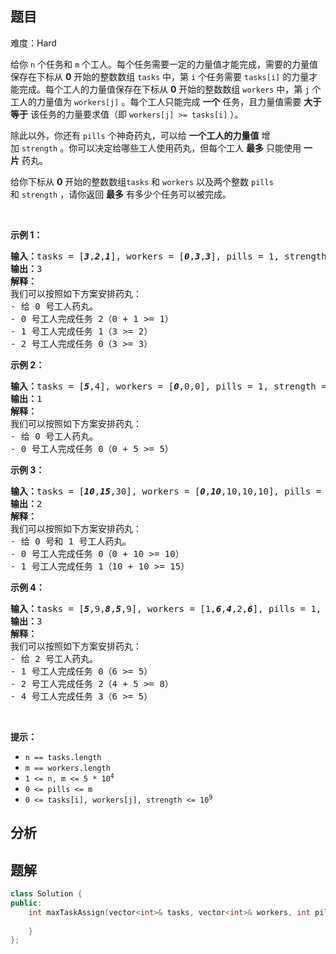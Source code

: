 
## 题目
难度：Hard
<p>给你&nbsp;<code>n</code>&nbsp;个任务和&nbsp;<code>m</code>&nbsp;个工人。每个任务需要一定的力量值才能完成，需要的力量值保存在下标从 <strong>0</strong>&nbsp;开始的整数数组&nbsp;<code>tasks</code>&nbsp;中，第 <code>i</code>&nbsp;个任务需要&nbsp;<code>tasks[i]</code>&nbsp;的力量才能完成。每个工人的力量值保存在下标从 <strong>0</strong>&nbsp;开始的整数数组&nbsp;<code>workers</code>&nbsp;中，第&nbsp;<code>j</code>&nbsp;个工人的力量值为&nbsp;<code>workers[j]</code>&nbsp;。每个工人只能完成 <strong>一个</strong>&nbsp;任务，且力量值需要 <strong>大于等于</strong>&nbsp;该任务的力量要求值（即&nbsp;<code>workers[j] &gt;= tasks[i]</code>&nbsp;）。</p>

<p>除此以外，你还有&nbsp;<code>pills</code>&nbsp;个神奇药丸，可以给 <strong>一个工人的力量值</strong>&nbsp;增加&nbsp;<code>strength</code>&nbsp;。你可以决定给哪些工人使用药丸，但每个工人&nbsp;<strong>最多</strong>&nbsp;只能使用&nbsp;<strong>一片</strong>&nbsp;药丸。</p>

<p>给你下标从 <strong>0</strong>&nbsp;开始的整数数组<code>tasks</code> 和&nbsp;<code>workers</code>&nbsp;以及两个整数&nbsp;<code>pills</code> 和&nbsp;<code>strength</code>&nbsp;，请你返回 <strong>最多</strong>&nbsp;有多少个任务可以被完成。</p>

<p>&nbsp;</p>

<p><strong>示例 1：</strong></p>

<pre><b>输入：</b>tasks = [<em><strong>3</strong></em>,<em><strong>2</strong></em>,<em><strong>1</strong></em>], workers = [<em><strong>0</strong></em>,<em><strong>3</strong></em>,<em><strong>3</strong></em>], pills = 1, strength = 1
<b>输出：</b>3
<strong>解释：</strong>
我们可以按照如下方案安排药丸：
- 给 0 号工人药丸。
- 0 号工人完成任务 2（0 + 1 &gt;= 1）
- 1 号工人完成任务 1（3 &gt;= 2）
- 2 号工人完成任务 0（3 &gt;= 3）
</pre>

<p><strong>示例 2：</strong></p>

<pre><b>输入：</b>tasks = [<em><strong>5</strong></em>,4], workers = [<em><strong>0</strong></em>,0,0], pills = 1, strength = 5
<b>输出：</b>1
<strong>解释：</strong>
我们可以按照如下方案安排药丸：
- 给 0 号工人药丸。
- 0 号工人完成任务 0（0 + 5 &gt;= 5）
</pre>

<p><strong>示例 3：</strong></p>

<pre><b>输入：</b>tasks = [<em><strong>10</strong></em>,<em><strong>15</strong></em>,30], workers = [<em><strong>0</strong></em>,<em><strong>10</strong></em>,10,10,10], pills = 3, strength = 10
<b>输出：</b>2
<strong>解释：</strong>
我们可以按照如下方案安排药丸：
- 给 0 号和 1 号工人药丸。
- 0 号工人完成任务 0（0 + 10 &gt;= 10）
- 1 号工人完成任务 1（10 + 10 &gt;= 15）
</pre>

<p><strong>示例 4：</strong></p>

<pre><b>输入：</b>tasks = [<em><strong>5</strong></em>,9,<em><strong>8</strong></em>,<em><strong>5</strong></em>,9], workers = [1,<em><strong>6</strong></em>,<em><strong>4</strong></em>,2,<em><strong>6</strong></em>], pills = 1, strength = 5
<b>输出：</b>3
<strong>解释：</strong>
我们可以按照如下方案安排药丸：
- 给 2 号工人药丸。
- 1 号工人完成任务 0（6 &gt;= 5）
- 2 号工人完成任务 2（4 + 5 &gt;= 8）
- 4 号工人完成任务 3（6 &gt;= 5）
</pre>

<p>&nbsp;</p>

<p><strong>提示：</strong></p>

<ul>
	<li><code>n == tasks.length</code></li>
	<li><code>m == workers.length</code></li>
	<li><code>1 &lt;= n, m &lt;= 5 * 10<sup>4</sup></code></li>
	<li><code>0 &lt;= pills &lt;= m</code></li>
	<li><code>0 &lt;= tasks[i], workers[j], strength &lt;= 10<sup>9</sup></code></li>
</ul>

## 分析

## 题解
```cpp
class Solution {
public:
    int maxTaskAssign(vector<int>& tasks, vector<int>& workers, int pills, int strength) {
        
    }
};
```